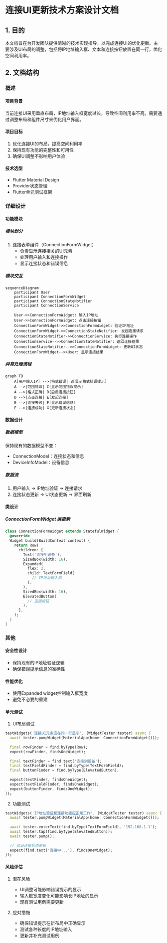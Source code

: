 # 连接UI更新技术方案设计文档

## 1. 目的

本文档旨在为开发团队提供清晰的技术实现指导，以完成连接UI的优化更新。主要涉及UI布局的调整，包括将IP地址输入框、文本和连接按钮放置在同一行，优化空间利用率。

## 2. 文档结构

### 概述

#### 项目背景
当前连接UI采用垂直布局，IP地址输入框宽度过长，导致空间利用率不高。需要通过调整布局和组件尺寸来优化用户界面。

#### 项目目标
1. 优化连接UI的布局，提高空间利用率
2. 保持现有功能的完整性和可用性
3. 确保UI调整不影响用户体验

#### 技术选型
- Flutter Material Design
- Provider状态管理
- Flutter单元测试框架

### 详细设计

#### 功能模块

##### 模块划分
1. 连接表单组件（ConnectionFormWidget）
   - 负责显示连接相关的UI元素
   - 处理用户输入和连接操作
   - 显示连接状态和错误信息

##### 模块交互
```mermaid
sequenceDiagram
    participant User
    participant ConnectionFormWidget
    participant ConnectionStateNotifier
    participant ConnectionService

    User->>ConnectionFormWidget: 输入IP地址
    User->>ConnectionFormWidget: 点击连接按钮
    ConnectionFormWidget->>ConnectionFormWidget: 验证IP地址
    ConnectionFormWidget->>ConnectionStateNotifier: 发起连接请求
    ConnectionStateNotifier->>ConnectionService: 执行连接操作
    ConnectionService-->>ConnectionStateNotifier: 返回连接结果
    ConnectionStateNotifier-->>ConnectionFormWidget: 更新UI状态
    ConnectionFormWidget-->>User: 显示连接结果
```

##### 异常处理流程
```mermaid
graph TD
    A[用户输入IP] -->|格式错误| B[显示格式错误提示]
    A -->|范围错误| C[显示范围错误提示]
    A -->|格式正确| D[启用连接按钮]
    D -->|点击连接| E[发起连接]
    E -->|连接失败| F[显示错误信息]
    E -->|连接成功| G[更新连接状态]
```

#### 数据设计

##### 数据模型
保持现有的数据模型不变：
- ConnectionModel：连接状态和信息
- DeviceInfoModel：设备信息

##### 数据流
1. 用户输入 -> IP地址验证 -> 连接请求
2. 连接状态更新 -> UI状态更新 -> 界面刷新

#### 类设计

##### ConnectionFormWidget 类更新
```dart
class ConnectionFormWidget extends StatefulWidget {
  @override
  Widget build(BuildContext context) {
    return Row(
      children: [
        Text('连接到设备'),
        SizedBox(width: 16),
        Expanded(
          flex: 2,
          child: TextFormField(
            // IP地址输入框
          ),
        ),
        SizedBox(width: 16),
        ElevatedButton(
          // 连接按钮
        ),
      ],
    );
  }
}
```

### 其他

#### 安全性设计
- 保持现有的IP地址验证逻辑
- 确保错误提示信息的准确性

#### 性能优化
- 使用Expanded widget控制输入框宽度
- 避免不必要的重建

#### 单元测试
1. UI布局测试
```dart
testWidgets('连接UI元素应在同一行显示', (WidgetTester tester) async {
  await tester.pumpWidget(MaterialApp(home: ConnectionFormWidget()));
  
  final rowFinder = find.byType(Row);
  expect(rowFinder, findsOneWidget);
  
  final textFinder = find.text('连接到设备');
  final textFieldFinder = find.byType(TextFormField);
  final buttonFinder = find.byType(ElevatedButton);
  
  expect(textFinder, findsOneWidget);
  expect(textFieldFinder, findsOneWidget);
  expect(buttonFinder, findsOneWidget);
});
```

2. 功能测试
```dart
testWidgets('IP地址验证和连接功能应正常工作', (WidgetTester tester) async {
  await tester.pumpWidget(MaterialApp(home: ConnectionFormWidget()));
  
  await tester.enterText(find.byType(TextFormField), '192.168.1.1');
  await tester.tap(find.byType(ElevatedButton));
  await tester.pump();
  
  // 验证连接状态更新
  expect(find.text('连接中...'), findsOneWidget);
});
```

#### 风险评估
1. 潜在风险
   - UI调整可能影响错误提示的显示
   - 输入框宽度变化可能影响长IP地址的显示
   - 现有测试用例需要更新

2. 应对措施
   - 确保错误提示在新布局中正确显示
   - 测试各种长度的IP地址输入
   - 更新并补充测试用例 